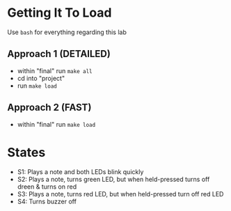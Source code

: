 # Getting It To Load
Use `bash` for everything regarding this lab

## Approach 1 (DETAILED)
- within "final" run `make all`
- cd into "project"
- run `make load` 

## Approach 2 (FAST)
- within "final" run `make load`


# States

- S1: Plays a note and both LEDs blink quickly
- S2: Plays a note, turns green LED, but when held-pressed turns off dreen & turns on red
- S3: Plays a note, turns red LED, but when held-pressed turn off red LED
- S4: Turns buzzer off

